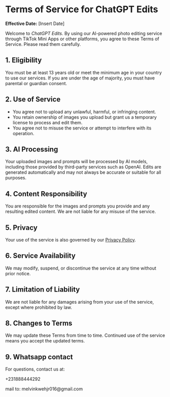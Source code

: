 
  <h1>Terms of Service for ChatGPT Edits</h1>
  <p><strong>Effective Date:</strong> [Insert Date]</p>

  <p>Welcome to <em>ChatGPT Edits</em>. By using our AI-powered photo editing service through TikTok Mini Apps or other platforms, you agree to these Terms of Service. Please read them carefully.</p>

  <h2>1. Eligibility</h2>
  <p>You must be at least 13 years old or meet the minimum age in your country to use our services. If you are under the age of majority, you must have parental or guardian consent.</p>

  <h2>2. Use of Service</h2>
  <ul>
    <li>You agree not to upload any unlawful, harmful, or infringing content.</li>
    <li>You retain ownership of images you upload but grant us a temporary license to process and edit them.</li>
    <li>You agree not to misuse the service or attempt to interfere with its operation.</li>
  </ul>

  <h2>3. AI Processing</h2>
  <p>Your uploaded images and prompts will be processed by AI models, including those provided by third-party services such as OpenAI. Edits are generated automatically and may not always be accurate or suitable for all purposes.</p>

  <h2>4. Content Responsibility</h2>
  <p>You are responsible for the images and prompts you provide and any resulting edited content. We are not liable for any misuse of the service.</p>

  <h2>5. Privacy</h2>
  <p>Your use of the service is also governed by our <a href="YOUR_PRIVACY_POLICY_URL">Privacy Policy</a>.</p>

  <h2>6. Service Availability</h2>
  <p>We may modify, suspend, or discontinue the service at any time without prior notice.</p>

  <h2>7. Limitation of Liability</h2>
  <p>We are not liable for any damages arising from your use of the service, except where prohibited by law.</p>

  <h2>8. Changes to Terms</h2>
  <p>We may update these Terms from time to time. Continued use of the service means you accept the updated terms.</p>

  <h2>9. Whatsapp contact </h2>
  <p>For questions, contact us at: <p>+231888444292</p>
  <p>mail to: melvinkwehjr016@gmail.com</p>
